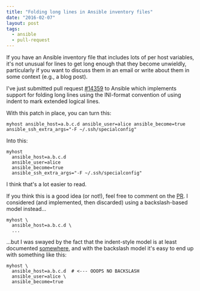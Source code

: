 ```yaml
---
title: "Folding long lines in Ansible inventory files"
date: "2016-02-07"
layout: post
tags:
  - ansible
  - pull-request
---
```


If you have an Ansible inventory file that includes lots of per host
variables, it's not unusual for lines to get long enough that they
become unwieldly, particularly if you want to discuss them in an email
or write about them in some context (e.g., a blog post).

I've just submitted pull request [#14359][] to Ansible which
implements support for folding long lines using the INI-format
convention of using indent to mark extended logical lines.

With this patch in place, you can turn this:

    myhost ansible_host=a.b.c.d ansible_user=alice ansible_become=true ansible_ssh_extra_args="-F ~/.ssh/specialconfig" 

Into this:

    myhost
      ansible_host=a.b.c.d
      ansible_user=alice
      ansible_become=true
      ansible_ssh_extra_args="-F ~/.ssh/specialconfig" 

I think that's a lot easier to read.

If you think this is a good idea (or not!), feel free to comment on
the [PR][#14359].  I considered (and implemented, then discarded)
using a backslash-based model instead...

    myhost \
      ansible_host=a.b.c.d \
      ...

...but I was swayed by the fact that the indent-style model is at
least documented [somewhere][configparser], and with the backslash
model it's easy to end up with something like this:

    myhost \
      ansible_host=a.b.c.d  # <--- OOOPS NO BACKSLASH
      ansible_user=alice \
      ansible_become=true

[#14359]: https://github.com/ansible/ansible/pull/14359
[configparser]: https://docs.python.org/3/library/configparser.html#supported-ini-file-structure

